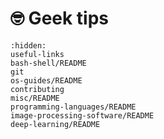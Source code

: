 # <span>🤓</span> Geek tips

```{toctree}
:hidden:
useful-links
bash-shell/README
git
os-guides/README
contributing
misc/README
programming-languages/README
image-processing-software/README
deep-learning/README
```
